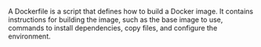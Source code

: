 A Dockerfile is a script that defines how to build a Docker image. It contains instructions for building
 the image, such as the base image to use, commands to install dependencies, copy files, and configure
  the environment.